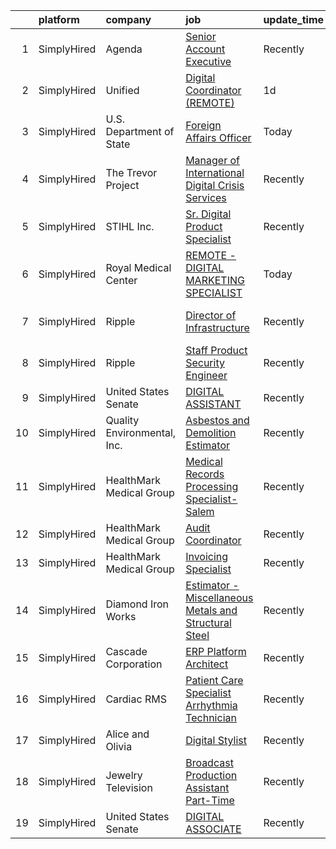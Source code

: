 

|    | platform    | company                     | job                                                                                                                                                                | update_time   | location             |
|---:|:------------|:----------------------------|:-------------------------------------------------------------------------------------------------------------------------------------------------------------------|:--------------|:---------------------|
|  1 | SimplyHired | Agenda                      | [Senior Account Executive](https://www.simplyhired.com/job/y5FsSBEBGXnvX33iu8vyL1UeqUsDXFUo183szTqaEABBarf7Ihw5aQ?q=digital+platform)                              | Recently      | Albuquerque, NM      |
|  2 | SimplyHired | Unified                     | [Digital Coordinator (REMOTE)](https://www.simplyhired.com/job/o_A5mEeY6HL4cGELB_-JsEFhEIQLFwx9Hcu-Q379rk8s7CTRV_JJZA?q=digital+platform)                          | 1d            | New York, NY         |
|  3 | SimplyHired | U.S. Department of State    | [Foreign Affairs Officer](https://www.simplyhired.com/job/EY4y6mB0cwhOEj7TN_srcupOyucPWTt38pYWhm7gQTnVhHbd6XHHBA?q=digital+platform)                               | Today         | Washington, DC       |
|  4 | SimplyHired | The Trevor Project          | [Manager of International Digital Crisis Services](https://www.simplyhired.com/job/Z4cFFelTHnrPT2MKRe0b1WFCh7uCER9id9k1Qo7WOvBzimIAcWEhNA?q=digital+platform)      | Recently      | United States        |
|  5 | SimplyHired | STIHL Inc.                  | [Sr. Digital Product Specialist](https://www.simplyhired.com/job/zBILGg6E8J69eAahdvu8nGz_ta6VRMpRECm2gUrXcbxtNzNKPujx4Q?q=digital+platform)                        | Recently      | Virginia Beach, VA   |
|  6 | SimplyHired | Royal Medical Center        | [REMOTE - DIGITAL MARKETING SPECIALIST](https://www.simplyhired.com/job/Sb06MezxFmUnDtaF7COmdDhmkczl3z-ioPzsRJRuFuSRnkSeFVJkJg?q=digital+platform)                 | Today         | Remote               |
|  7 | SimplyHired | Ripple                      | [Director of Infrastructure](https://www.simplyhired.com/job/FW2N3Yunaf4NF43jsT_6LAE-iUh0-HsqApgeCAddWdGKt86oAM9LJg?q=digital+platform)                            | Recently      | San Francisco, CA    |
|  8 | SimplyHired | Ripple                      | [Staff Product Security Engineer](https://www.simplyhired.com/job/x8R_kcULQgK8BcdNe3wGS6mfrbens3lyJ1xZiA0OQ-hHJ2NbvWuJZg?q=digital+platform)                       | Recently      | San Francisco, CA    |
|  9 | SimplyHired | United States Senate        | [DIGITAL ASSISTANT](https://www.simplyhired.com/job/tSk3iTaNbMOVapsHIk4VrBpywjB92qo5k8HOLswKogGtDE4wjBVLZg?q=digital+platform)                                     | Recently      | Washington, DC       |
| 10 | SimplyHired | Quality Environmental, Inc. | [Asbestos and Demolition Estimator](https://www.simplyhired.com/job/Xp28goQL8bI4DdsTIc2Kjjc6i45Qe6WuKmh6A-Ilm_89lSswagrnUw?q=digital+platform)                     | Recently      | Santa Fe Springs, CA |
| 11 | SimplyHired | HealthMark Medical Group    | [Medical Records Processing Specialist- Salem](https://www.simplyhired.com/job/DTvYBCw26VW98qDg49Y1_KKT2o8f8KhxBAIkdhv1_oe2lvi5kqu9Vw?q=digital+platform)          | Recently      | Remote               |
| 12 | SimplyHired | HealthMark Medical Group    | [Audit Coordinator](https://www.simplyhired.com/job/gwA4kc5oHM2AmiHVjwtODoJyWgfdfLxJ3Ga_wzwXwPWqDQishbHOJw?q=digital+platform)                                     | Recently      | Remote               |
| 13 | SimplyHired | HealthMark Medical Group    | [Invoicing Specialist](https://www.simplyhired.com/job/QiHNglSJNn6Zp-TPnjdpKWUo18q8TinfaCSoS5GvtckOr1VnqJMQTQ?q=digital+platform)                                  | Recently      | Remote               |
| 14 | SimplyHired | Diamond Iron Works          | [Estimator - Miscellaneous Metals and Structural Steel](https://www.simplyhired.com/job/jFW541vUNTUh5is7PmNGzVN3t-oYuPh-u9LedeoHJG2kdAZNqMrEIg?q=digital+platform) | Recently      | Lawrence, MA         |
| 15 | SimplyHired | Cascade Corporation         | [ERP Platform Architect](https://www.simplyhired.com/job/Ly7BnSN6swo06zz0N_tFDnBCCBF5JvTxIQnO8Ts5PWITPJv7-MiJOg?q=digital+platform)                                | Recently      | Fairview, OR         |
| 16 | SimplyHired | Cardiac RMS                 | [Patient Care Specialist Arrhythmia Technician](https://www.simplyhired.com/job/MAEU7fo9Hu7YvjHyrPTN5oxZnglfq6StTzEQGvIQdHg_21u8aSLi2w?q=digital+platform)         | Recently      | Remote               |
| 17 | SimplyHired | Alice and Olivia            | [Digital Stylist](https://www.simplyhired.com/job/C28a_WpuEg0vyb4MM3FvWaea-Gq-qEEc-jd5ETBthwvgVPMu2mhxgg?q=digital+platform)                                       | Recently      | New York, NY         |
| 18 | SimplyHired | Jewelry Television          | [Broadcast Production Assistant Part-Time](https://www.simplyhired.com/job/qO1tWhb0zLJKitu21qyY7El1oaXFpnt6oaiMykBCv6hpzTWkEDr2dg?q=digital+platform)              | Recently      | Knoxville, TN        |
| 19 | SimplyHired | United States Senate        | [DIGITAL ASSOCIATE](https://www.simplyhired.com/job/ueDjf6HGGo2GjLrCgtobDAnzLImUWJ0ZkMSJ1yUHfNssopVgTl1Jlw?q=digital+platform)                                     | Recently      | Washington, DC       |